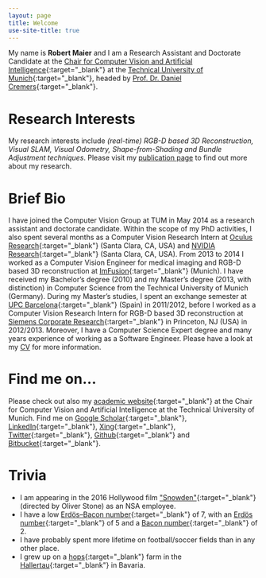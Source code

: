 ```yaml
---
layout: page
title: Welcome
use-site-title: true
---
```


My name is **Robert Maier** and I am a Research Assistant and Doctorate Candidate at the [Chair for Computer Vision and Artificial Intelligence](http://vision.in.tum.de/){:target="_blank"} at the [Technical University of Munich](http://www.tum.de/){:target="_blank"}, headed by [Prof. Dr. Daniel Cremers](https://vision.in.tum.de/members/cremers){:target="_blank"}.

# Research Interests
My research interests include *(real-time) RGB-D based 3D Reconstruction, Visual SLAM, Visual Odometry, Shape-from-Shading and Bundle Adjustment techniques*. Please visit my [publication page](http://www.rmaier.net/publications/) to find out more about my research.

# Brief Bio
I have joined the Computer Vision Group at TUM in May 2014 as a research assistant and doctorate candidate. Within the scope of my PhD activities, I also spent several months as a Computer Vision Research Intern at [Oculus Research](https://www.oculus.com/research/){:target="_blank"} (Santa Clara, CA, USA) and [NVIDIA Research](https://research.nvidia.com/){:target="_blank"} (Santa Clara, CA, USA). From 2013 to 2014 I worked as a Computer Vision Engineer for medical imaging and RGB-D based 3D reconstruction at [ImFusion](http://www.imfusion.de/){:target="_blank"} (Munich).
I have received my Bachelor’s degree (2010) and my Master’s degree (2013, with distinction) in Computer Science from the Technical University of Munich (Germany). During my Master’s studies, I spent an exchange semester at [UPC Barcelona](http://www.upc.edu/){:target="_blank"} (Spain) in 2011/2012, before I worked as a Computer Vision Research Intern for RGB-D based 3D reconstruction at [Siemens Corporate Research](http://www.usa.siemens.com/en/about_us/research/home.htm){:target="_blank"} in Princeton, NJ (USA) in 2012/2013. Moreover, I have a Computer Science Expert degree and many years experience of working as a Software Engineer. Please have a look at my [CV](http://www.rmaier.net/cv/) for more information.

# Find me on…
Please check out also my [academic website](https://vision.in.tum.de/members/maierr){:target="_blank"} at the Chair for Computer Vision and Artificial Intelligence at the Technical University of Munich. Find me on [Google Scholar](https://scholar.google.de/citations?user=JoLgWjkAAAAJ){:target="_blank"}, [LinkedIn](https://www.linkedin.com/in/robertmaier7){:target="_blank"}, [Xing](http://www.xing.com/profile/Robert_Maier34){:target="_blank"}, [Twitter](http://twitter.com/robertmaier){:target="_blank"}, [Github](http://github.com/robmaier/){:target="_blank"} and [Bitbucket](https://bitbucket.org/rmaier/){:target="_blank"}.

# Trivia
* I am appearing in the 2016 Hollywood film ["Snowden"](http://www.imdb.com/title/tt3774114/){:target="_blank"} (directed by Oliver Stone) as an NSA employee.
* I have a low [Erdös–Bacon number](https://en.wikipedia.org/wiki/Erd%C5%91s%E2%80%93Bacon_number){:target="_blank"} of 7, with an [Erdös number](https://en.wikipedia.org/wiki/Erd%C5%91s_number){:target="_blank"} of 5 and a [Bacon number](https://en.wikipedia.org/wiki/Six_Degrees_of_Kevin_Bacon#Bacon_numbers){:target="_blank"} of 2.
* I have probably spent more lifetime on football/soccer fields than in any other place.
* I grew up on a [hops](https://en.wikipedia.org/wiki/Hops){:target="_blank"} farm in the [Hallertau](https://en.wikipedia.org/wiki/Hallertau){:target="_blank"} in Bavaria.
